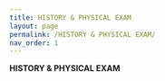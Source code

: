 ```yaml
---
title: HISTORY & PHYSICAL EXAM
layout: page
permalink: /HISTORY & PHYSICAL EXAM/
nav_order: 1
---
```


**HISTORY & PHYSICAL EXAM**
